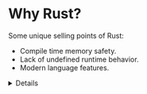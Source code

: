 # Why Rust?

Some unique selling points of Rust:

- Compile time memory safety.
- Lack of undefined runtime behavior.
- Modern language features.

<details>

Make sure to ask the class which languages they have experience with. Depending
on the answer you can highlight different features of Rust:

- Experience with C or C++: Rust eliminates a whole class of _runtime errors_
  via the borrow checker. You get performance like in C and C++, but you don't
  have the memory unsafety issues. In addition, you get a modern language with
  constructs like pattern matching and built-in dependency management.

- Experience with Java, Go, Python, JavaScript...: You get the same memory
  safety as in those languages, plus a similar high-level language feeling. In
  addition you get fast and predictable performance like C and C++ (no garbage
  collector) as well as access to low-level hardware (should you need it)

</details>

